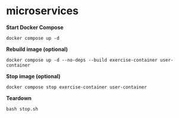 # microservices

**Start Docker Compose**

```shellscript
docker compose up -d
```

**Rebuild image (optional)**

```shellscript
docker compose up -d --no-deps --build exercise-container user-container
```

**Stop image (optional)**

```shellscript
docker compose stop exercise-container user-container
```

**Teardown**

```shellscript
bash stop.sh
```
